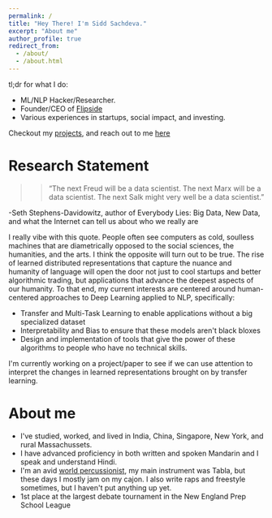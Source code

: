 ```yaml
---
permalink: /
title: "Hey There! I'm Sidd Sachdeva."
excerpt: "About me"
author_profile: true
redirect_from: 
  - /about/
  - /about.html
---
```



tl;dr for what I do:

* ML/NLP Hacker/Researcher. 
* Founder/CEO of [Flipside](https://www.flipsidetalk.com)
* Various experiences in startups, social impact, and investing.

Checkout my [projects](https://siddsach.github.io/portfolio/), and reach out to me [here](ssachdeva@uchicago.edu)


Research Statement
=====
> > “The next Freud will be a data scientist. The next Marx will be a data scientist. The next Salk might very well be a data scientist.”

-Seth Stephens-Davidowitz, author of Everybody Lies: Big Data, New Data, and what the Internet can tell us about who we really are

I really vibe with this quote. People often see computers as cold, soulless machines that are diametrically opposed to the social sciences, the humanities, and the arts. I think the opposite will turn out to be true. The rise of learned distributed representations that capture the nuance and humanity of language will open the door not just to cool startups and better algorithmic trading, but applications that advance the deepest aspects of our humanity. To that end, my current interests are centered around human-centered approaches to Deep Learning applied to NLP, specifically:

* Transfer and Multi-Task Learning to enable applications without a big specialized dataset
* Interpretability and Bias to ensure that these models aren't black bloxes
* Design and implementation of tools that give the power of these algorithms to people who have no technical skills. 

I'm currently working on a project/paper to see if we can use attention to interpret the changes in learned representations brought on by transfer learning.


About me
=====

* I've studied, worked, and lived in India, China, Singapore, New York, and rural Massachussets. 
* I have advanced proficiency in both written and spoken Mandarin and I speak and understand Hindi. 
* I'm an avid [world percussionist](https://youtu.be/qy-hhns3zlY), my main instrument was Tabla, but these days I mostly jam on my cajon. I also write raps and freestyle sometimes, but I haven't put anything up yet.
* 1st place at the largest debate tournament in the New England Prep School League

